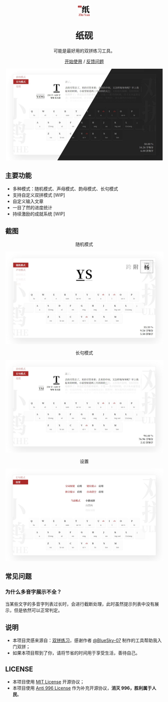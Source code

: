 
<div align="center">
<img src="./public/apple-icon-180x180.png" alt="logo" align="center" width="40"/>
</div>
<h1 align="center">纸砚</h1>
<div align="center">

可能是最好用的双拼练习工具。


[开始使用](https://blog.simplenaive.cn/shuangpin) / [反馈问题](https://github.com/yidadaa/shuangpin/issues)

<img src="./screenshots/cover.jpg" alt="预览" width=500/>
</div>

## 主要功能
- 多种模式：随机模式、声母模式、韵母模式、长句模式
- 支持自定义双拼模式 [WIP]
- 自定义输入文章
- 一目了然的进度统计
- 持续激励的成就系统 [WIP]

## 截图

<div align="center">随机模式</div>

![随机模式](./screenshots/random.jpeg)


<div align="center">长句模式</div>

![长句模式](./screenshots/p-mode.jpeg)


<div align="center">设置</div>

![设置](./screenshots/settings.jpg)

## 常见问题
### 为什么多音字展示不全？
当某些文字的多音字列表过长时，会进行截断处理，此时虽然提示列表中没有展示，但是依然可以正常判定。

## 说明
- 本项目灵感来源自：[双拼练习](https://github.com/BlueSky-07/Shuang)，感谢作者 [@BlueSky-07](https://github.com/BlueSky-07) 制作的工具帮助我入门双拼；
- 如果本项目帮到了你，请将节省的时间用于享受生活，善待自己。

## LICENSE
- 本项目使用 [MIT License](https://en.wikipedia.org/wiki/MIT_License) 开源协议；
- 本项目使用 [Anti 996 License](https://github.com/kattgu7/Anti-996-License/blob/master/LICENSE_CN_EN) 作为补充开源协议，**消灭 996，胜利属于人民**。
